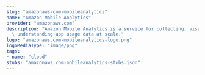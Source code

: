 ```yaml
---
slug: "amazonaws-com-mobileanalytics"
name: "Amazon Mobile Analytics"
provider: "amazonaws.com"
description: "Amazon Mobile Analytics is a service for collecting, visualizing, and\
  \ understanding app usage data at scale."
logo: "amazonaws.com-mobileanalytics-logo.png"
logoMediaType: "image/png"
tags:
- name: "cloud"
stubs: "amazonaws.com-mobileanalytics-stubs.json"
---
```

